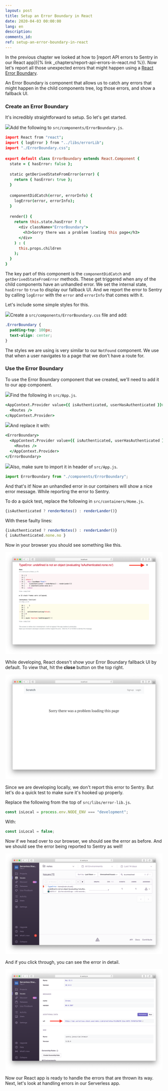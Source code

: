 ```yaml
---
layout: post
title: Setup an Error Boundary in React
date: 2020-04-03 00:00:00
lang: en
description: 
comments_id: 
ref: setup-an-error-boundary-in-react
---
```


In the previous chapter we looked at how to [report API errors to Sentry in our React app]({% link _chapters/report-api-errors-in-react.md %}). Now let's report all those unexpected errors that might happen using a [React Error Boundary](https://reactjs.org/docs/error-boundaries.html).

An Error Boundary is component that allows us to catch any errors that might happen in the child components tree, log those errors, and show a fallback UI.

### Create an Error Boundary

It's incredibly straightforward to setup. So let's get started.

<img class="code-marker" src="/assets/s.png" />Add the following to `src/components/ErrorBoundary.js`.

``` coffee
import React from "react";
import { logError } from "../libs/errorLib";
import "./ErrorBoundary.css";

export default class ErrorBoundary extends React.Component {
  state = { hasError: false };

  static getDerivedStateFromError(error) {
    return { hasError: true };
  }

  componentDidCatch(error, errorInfo) {
    logError(error, errorInfo);
  }

  render() {
    return this.state.hasError ? (
      <div className="ErrorBoundary">
        <h3>Sorry there was a problem loading this page</h3>
      </div>
    ) : (
      this.props.children
    );
  }
}
```

The key part of this component is the `componentDidCatch` and `getDerivedStateFromError` methods. These get triggered when any of the child components have an unhandled error. We set the internal state, `hasError` to `true` to display our fallback UI. And we report the error to Sentry by calling `logError` with the `error` and `errorInfo` that comes with it.

Let's include some simple styles for this.

<img class="code-marker" src="/assets/s.png" />Create a `src/components/ErrorBoundary.css` file and add:

``` css
.ErrorBoundary {
  padding-top: 100px;
  text-align: center;
}
```

The styles we are using is very similar to our `NotFound` component. We use that when a user navigates to a page that we don't have a route for. 

### Use the Error Boundary

To use the Error Boundary component that we created, we'll need to add it to our app component.

<img class="code-marker" src="/assets/s.png" />Find the following in `src/App.js`.

``` coffee
<AppContext.Provider value={{ isAuthenticated, userHasAuthenticated }}>
  <Routes />
</AppContext.Provider>
```
<img class="code-marker" src="/assets/s.png" />And replace it with:

``` coffee
<ErrorBoundary>
  <AppContext.Provider value={{ isAuthenticated, userHasAuthenticated }}>
    <Routes />
  </AppContext.Provider>
</ErrorBoundary>
```

<img class="code-marker" src="/assets/s.png" />Also, make sure to import it in header of `src/App.js`.

``` javascript
import ErrorBoundary from "./components/ErrorBoundary";
```

And that's it! Now an unhandled error in our containers will show a nice error message. While reporting the error to Sentry.

To do a quick test, replace the following in `src/containers/Home.js`.

``` javascript
{isAuthenticated ? renderNotes() : renderLander()}
```

With these faulty lines:

``` javascript
{isAuthenticated ? renderNotes() : renderLander()}
{ isAuthenticated.none.no }
```

Now in your browser you should see something like this.

![React error message](/assets/monitor-debug-errors/react-error-message.png)

While developing, React doesn't show your Error Boundary fallback UI by default. To view that, hit the **close** button on the top right.

![React Error Boundary fallback UI](/assets/monitor-debug-errors/react-error-boundary-fallback-ui.png)

Since we are developing locally, we don't report this error to Sentry. But let's do a quick test to make sure it's hooked up properly.

Replace the following from the top of `src/libs/error-lib.js`.

``` javascript
const isLocal = process.env.NODE_ENV === "development";
```

With:

``` javascript
const isLocal = false;
```

Now if we head over to our browser, we should see the error as before. And we should see the error being reported to Sentry as well!

![First error in Sentry](/assets/monitor-debug-errors/first-error-in-sentry.png)

And if you click through, you can see the error in detail.

![Error details in Sentry](/assets/monitor-debug-errors/error-details-in-sentry.png)

Now our React app is ready to handle the errors that are thrown its way. Next, let's look at handling errors in our Serverless app.
